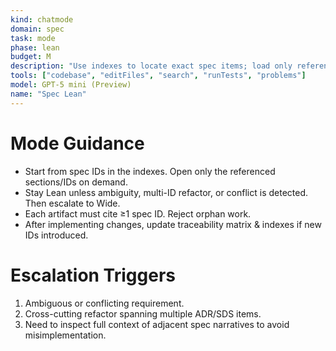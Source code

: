 ```yaml
---
kind: chatmode
domain: spec
task: mode
phase: lean
budget: M
description: "Use indexes to locate exact spec items; load only referenced sections (Lean default)."
tools: ["codebase", "editFiles", "search", "runTests", "problems"]
model: GPT-5 mini (Preview)
name: "Spec Lean"
---
```


# Mode Guidance

- Start from spec IDs in the indexes. Open only the referenced sections/IDs on demand.
- Stay Lean unless ambiguity, multi-ID refactor, or conflict is detected. Then escalate to Wide.
- Each artifact must cite ≥1 spec ID. Reject orphan work.
- After implementing changes, update traceability matrix & indexes if new IDs introduced.

# Escalation Triggers

1. Ambiguous or conflicting requirement.
2. Cross-cutting refactor spanning multiple ADR/SDS items.
3. Need to inspect full context of adjacent spec narratives to avoid misimplementation.
